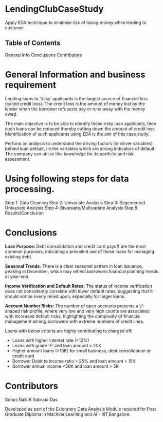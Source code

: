 # LendingClubCaseStudy
Apply EDA technique to minimise risk of losing money while lending to customer

## Table of Contents
General Info
Conclusions
Contributors

# General Information and business requirement 
Lending loans to ‘risky’ applicants is the largest source of financial loss (called credit loss). The credit loss is the amount of money lost by the lender when the borrower refusesto pay or runs away with the money owed.

The main objective is to be able to identify these risky loan applicants, then such loans can be reduced thereby cutting down the amount of credit loss. Identification of such applicants using EDA is the aim of this case study.

Perform an analysis to understand the driving factors (or driver variables) behind loan default, i.e.the variables which are strong indicators of default.
The company can utilise this knowledge for its portfolio and risk assessment.

# Using following steps for data processing.
Step 1: Data Cleaning
Step 2: Univariate Analysis
Step 3: Segemented Univariate Analysis
Step 4: Bivaraiate/Multivariate Analysis
Step 5: Results/Conclusion

# Conclusions

**Loan Purpose:** Debt consolidation and credit card payoff are the most common purposes, indicating a prevalent use of these loans for managing existing debt.

**Seasonal Trends:** There is a clear seasonal pattern in loan issuance, peaking in December, which may reflect borrowers financial planning trends at year-end.

**Income Verification and Default Rates:** The status of income verification does not consistently correlate with lower default rates, suggesting that it should not be overly relied upon, especially for larger loans.

**Account Number Risks:** The number of open accounts presents a U-shaped risk profile, where very low and very high counts are associated with increased default risks, highlighting the complexity of financial management among borrowers with extreme numbers of credit lines.


Loans with below criteria are highly contributing to charged off:
 * Loans with higher interest rate (>12%)
 * Loans with grade 'F' and loan amount > 20K
 * Higher amount loans (>13K) for small business, debt consolidation or credit card
 * Borrower Debit to income ratio > 25% and loan amount > 15K
 * Borrower annual income <50K and loan amount > 5K

# Contributors
Suhas Naik K
Subrata Das

Developed as part of the Exloratory Data Analysis Module required for Post Graduate Diploma in Machine Learning and AI - IIIT,Bangalore.
